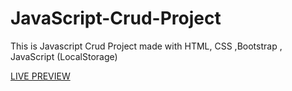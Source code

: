# JavaScript-Crud-Project
This is Javascript Crud Project made with HTML, CSS ,Bootstrap , JavaScript (LocalStorage)

<a target="_blank" href="https://cutt.ly/JavaScript-Crud-Project">LIVE PREVIEW</a>
